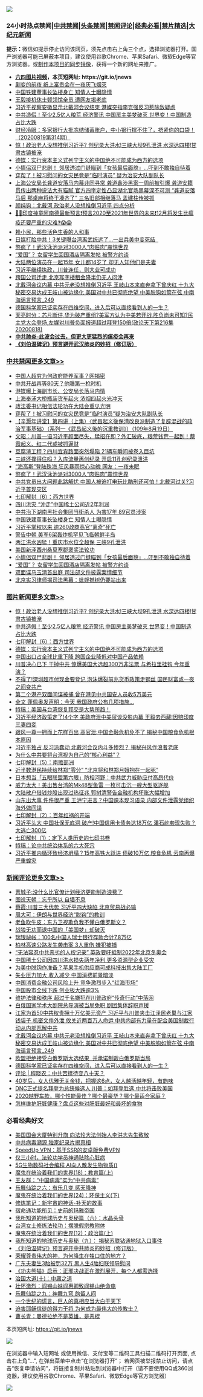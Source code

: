 ![](https://raw.githubusercontent.com/fqnews/bnews/master/64photo/fqnews-qr.jpg)

<div id="tt">
<h3>24小时热点禁闻|<a href="#%E4%B8%AD%E5%85%B1%E7%A6%81%E9%97%BB%E6%9B%B4%E5%A4%9A%E6%96%87%E7%AB%A0">中共禁闻</a>|<a href="#%E5%9B%BE%E7%89%87%E6%96%B0%E9%97%BB%E6%9B%B4%E5%A4%9A%E6%96%87%E7%AB%A0">头条禁闻</a>|<a href="#%E6%96%B0%E9%97%BB%E8%AF%84%E8%AE%BA%E6%9B%B4%E5%A4%9A%E6%96%87%E7%AB%A0">禁闻评论|<a href="#%E5%BF%85%E7%9C%8B%E7%BB%8F%E5%85%B8%E5%A5%BD%E6%96%87">经典必看|<a href="/video.md#%E7%A6%81%E7%89%87%E7%B2%BE%E9%80%89">禁片精选</a>|<a href="https://github.com/fqnews/djy/blob/master/gb/nf1351518.md#1">大纪元新闻</a></h3>
<div><b>提示：</b>微信如提示停止访问该网页，须先点击右上角三个点，选择浏览器打开。国产浏览器可能已屏蔽本项目，建议使用谷歌Chrome、苹果Safari、微软Edge等官方浏览器。或<a href="https://github.com/fqnews/bnews/blob/master/%E5%88%B6%E4%BD%9Cgit%E7%A6%81%E9%97%BB%E9%95%9C%E5%83%8F.md">制作本项目的同步镜像</a>，获得一个新的网址来推广。</div>
<ul>
<li><b><a href="http://d1.bdrive.tk/64.mp4" target="_blank">六四图片视频</a>，本页短网址: https://git.io/jnews</b></li>
<li><a href="/cnnews/20200819/1382372.md">剧变的前夜 纸上富贵会在一夜灰飞烟灭</a></li>
<li><a href="/cbnews/20200819/1382517.md">中国铁建董事长坠楼身亡 知情人士曝隐情</a></li>
<li><a href="/cbnews/20200819/1382378.md">王毅接机休士顿领馆全员 遭网友揭老底</a></li>
<li><a href="/headline/20200819/1382504.md">习近平视察安徽显示北戴河会议结束 港媒突指李克强反习惹除敌疑虑</a></li>
<li><a href="/topimagenews/20200819/1382597.md">中共造假！至少2.5亿人粮荒 经济警讯 中国房主美梦破灭 世界变！中国制造占比大跌</a></li>
<li><a href="/bannedvideo/20200819/1382468.md">财经冷眼：多家银行大批冻结储蓄账户，中小银行撑不住了，捂紧你的口袋！（20200819第314期）</a></li>
<li><a href="/topimagenews/20200819/1382697.md">惊！政治老人没想推倒习近平? 创纪录大洪水!三峡大坝9孔泄洪 水深达四楼!甘肃古镇被淹</a></li>
<li><a href="/topimagenews/20200819/1382405.md">德媒：实行资本主义式列宁主义的中国绝不可能成为西方的选项 </a></li>
<li><a href="/cbnews/20200819/1382434.md">小情侣双尸悲剧！ 邻居透过门缝瞄到「女孩最后面貌」…吓到不敢独自待着</a></li>
<li><a href="/comments/20200819/1382569.md">穿帮了！被习慰问的女灾民竟是“临时演员” 疑为治安大队副队长</a></li>
<li><a href="/comments/20200819/1382552.md">上海公安局长龚道安落马内幕非同寻常 龚道鑫涉黑案一周前被引爆 龚道安籍贯传出两种说法大有猫腻 官方四字定性凸显湖北官场黑幕深不可测 “龚道安落马后 那桌麻将终于凑齐了” 三名旧部相继落马 孟建柱传被抓</a></li>
<li><a href="/comments/20200819/1382352.md">颜纯钩：北戴河 政治老人没想推倒习近平 四点分析</a></li>
<li><a href="/bannedvideo/20200819/1382478.md">💠💠印度神童阿南德最新预言❗预言2020至2021年世界的未来❗12月将发生比瘟疫还要严重的灾难❓😱😱</a></li>
<li><a href="/ssgc/20200819/1382399.md">赖小民，那些活色生香的人和事</a></li>
<li><a href="/cbnews/20200819/1382380.md">日媒打脸中共！3关键曝台湾离武统远了…一出兵美中变死结  </a></li>
<li><a href="/cbnews/20200820/1382743.md">憋疯了！武汉泳池派对3000人“肉贴肉”震惊世界</a></li>
<li><a href="/cbnews/20200819/1382406.md">“爱国”？ 女留学生回国酒店隔离发帖 被警方约谈</a></li>
<li><a href="/yule/20200819/1382520.md">大陆两位演员在一起15年 女儿都14岁了 却无人知他们是夫妻</a></li>
<li><a href="/bannedvideo/20200819/1382385.md">习近平继续执政，川普连任，则大业可成功</a></li>
<li><a href="/cnnews/20200819/1382543.md">跨国公司迁走 北京写字楼租金降半仍无人问津</a></li>
<li><a href="/comments/20200820/1382772.md">北戴河会议内幕 中共元老没想推倒习近平 王岐山本来直奔拿下曾庆红 十九大秘密交易达成王岐山被边缘化 美国对中共已彻底绝望 中美脱钩如箭在弦 中南海谣言预言_249</a></li>
<li><a href="/comments/20200820/1382770.md">德国科学家已证实存在四维空间，进入后可以直接看到人的一生？</a></li>
<li><a href="/cbnews/20200819/1382374.md">天亮时分：芯片断供,华为破产重组?美军方认为中美若开战,胜负尚未可知?民主党大会登场,左媒对川普负面报道超过拜登150倍(政论天下第216集 20200818)</a></li>
<li><b><a href="/comments/20200211/1275071.md" target="_blank">中共肺炎-此波会过去，但更大更猛烈的瘟疫会再来</a></b></li>
<li><b><a href="/comments/20200207/1272816.md" target="_blank">《刘伯温碑记》预言避开武汉肺炎的妙招（修订版）</a></b></li>
</ul>
</div>

<div class="catlist">
<h3><a href="/cbnews/" target="_blank">中共禁闻</a><span><a href="/cbnews/" target="_blank" rel="nofollow">更多文章>></a></span></h3>
<ul>
<li><a href="/cbnews/20200820/1382833.md" target="_blank">中国人超穷为何政府能养军事？网揭密</a></li>
<li><a href="/cbnews/20200820/1382832.md" target="_blank">中共开战再等80天？他曝第一枪时机</a></li>
<li><a href="/cbnews/20200820/1382821.md" target="_blank">港媒曝上海副市长、公安局长落马内情</a></li>
<li><a href="/cbnews/20200820/1382820.md" target="_blank">上海奉浦大桥瓶装货车起火 浓烟四起火光冲天</a></li>
<li><a href="/cbnews/20200820/1382654.md" target="_blank">政法委书记相信法轮功在大陆会重见光明</a></li>
<li><a href="/cbnews/20200820/1382814.md" target="_blank">穿帮了！被习慰问的女灾民竟是“临时演员”疑为治安大队副队长</a></li>
<li><a href="/cbnews/20200820/1382728.md" target="_blank">【辛灏年讲堂】第四讲（上集）〈武昌起义後保清改良派制造了复辟混战的政治军事基础〉（系列一《武昌起义後的沉重教训》）（109年8月19日）</a></li>
<li><a href="/cbnews/20200820/1382791.md" target="_blank">文昭：川普一语习近平颜面尽失，猛招在即？外汇破底，粮荒钱荒一起到！蔡霞起义、红二代或被抓逼财</a></li>
<li><a href="/cbnews/20200820/1382777.md" target="_blank">豆腐渣工程？四川宜宾路面突然塌陷 21辆车瞬间被卷入巨坑</a></li>
<li><a href="/cbnews/20200820/1382776.md" target="_blank">三峡还撑得住吗？入库流量再创纪录 开启11孔创纪录泄洪</a></li>
<li><a href="/cbnews/20200820/1382762.md" target="_blank">“海高斯”登陆珠海 狂风暴雨惊心动魄 网友：一夜未眠</a></li>
<li><a href="/cbnews/20200820/1382743.md" target="_blank">憋疯了！武汉泳池派对3000人“肉贴肉”震惊世界</a></li>
<li><a href="/cbnews/20200819/1382619.md" target="_blank">中共党员出大问题此路解忧 中国人被迫打电玩比酷刑还可怕！北戴河过关?习近平首现灾区</a></li>
<li><a href="/comments/20200819/1382591.md" target="_blank">七印解封（6）：西方世界</a></li>
<li><a href="/cbnews/20200819/1382554.md" target="_blank">四川洪灾 &#8220;沖走&#8221;中国稀土公司近2年利润</a></li>
<li><a href="/cbnews/20200819/1382527.md" target="_blank">中共治下湖南黑社会集团当街杀人 为害17年 89官员涉案</a></li>
<li><a href="/cbnews/20200819/1382517.md" target="_blank">中国铁建董事长坠楼身亡 知情人士曝隐情</a></li>
<li><a href="/cbnews/20200819/1382516.md" target="_blank">习近平掌权以来 逾260政商高官“离奇”死亡</a></li>
<li><a href="/cbnews/20200819/1382506.md" target="_blank">警告中朝 美军6架轰炸机罕见飞临朝鲜半岛</a></li>
<li><a href="/cbnews/20200819/1382490.md" target="_blank">两江洪水凶猛！重庆市水位全超保 三峡9孔泄洪</a></li>
<li><a href="/cbnews/20200819/1382433.md" target="_blank">美国新泽西州桑莫塞郡褒奖法轮功</a></li>
<li><a href="/cbnews/20200819/1382434.md" target="_blank">小情侣双尸悲剧！ 邻居透过门缝瞄到「女孩最后面貌」…吓到不敢独自待着</a></li>
<li><a href="/cbnews/20200819/1382406.md" target="_blank">“爱国”？ 女留学生回国酒店隔离发帖 被警方约谈</a></li>
<li><a href="/cbnews/20200819/1382394.md" target="_blank">双面谍马玉清首出庭 司法部文件披露案情细节</a></li>
<li><a href="/cbnews/20200819/1382393.md" target="_blank">北京实习律师揭司法黑幕：蚍蜉撼树仍要站出来</a></li>

</ul>
</div>
<div class="catlist">
<h3><a href="/topimagenews/" target="_blank">图片新闻</a><span><a href="/topimagenews/" target="_blank" rel="nofollow">更多文章>></a></span></h3>
<ul>
<li><a href="/topimagenews/20200819/1382697.md" target="_blank">惊！政治老人没想推倒习近平? 创纪录大洪水!三峡大坝9孔泄洪 水深达四楼!甘肃古镇被淹</a></li>
<li><a href="/topimagenews/20200819/1382597.md" target="_blank">中共造假！至少2.5亿人粮荒 经济警讯 中国房主美梦破灭 世界变！中国制造占比大跌</a></li>
<li><a href="/comments/20200819/1382591.md" target="_blank">七印解封（6）：西方世界</a></li>
<li><a href="/topimagenews/20200819/1382405.md" target="_blank">德媒：实行资本主义式列宁主义的中国绝不可能成为西方的选项</a></li>
<li><a href="/topimagenews/20200819/1382271.md" target="_blank">中国出口占全球比重下降 跨国企业降低对中国产品依赖</a></li>
<li><a href="/topimagenews/20200818/1382205.md" target="_blank">川普决心已下 干掉中共 惊爆美国大选超300万非法票 与希拉里挂钩 今年重演？</a></li>
<li><a href="/topimagenews/20200818/1382108.md" target="_blank">不得了!深圳超市付现金要登记 泡沫爆裂前兆货币政策走钢丝 国民财富或一夜之间变共产</a></li>
<li><a href="/topimagenews/20200818/1381909.md" target="_blank">第二个港产双面间谍被捕 曾在港见中共国安人员收5万美元</a></li>
<li><a href="/topimagenews/20200818/1381813.md" target="_blank">全文 蓬佩奥发声明：今天 我国政府公布几项措施…</a></li>
<li><a href="/comments/20200818/1381765.md" target="_blank">特稿：美国与台湾恢复邦交是大势所趋！</a></li>
<li><a href="/topimagenews/20200817/1381657.md" target="_blank">习近平经济政策定了!4个字 美政府泄中美贸谈没影内幕 王毅去西藏!因赔印度三妻四妾</a></li>
<li><a href="/topimagenews/20200817/1381618.md" target="_blank">跟风一尊一拥而上花样百出 高官泄:中国金融危机免不了 揭秘中国粮食危机根本原因</a></li>
<li><a href="/topimagenews/20200817/1381596.md" target="_blank">习近平独占 反习派蠢动 北戴河会议内斗多惨烈？ 揭秘兴风作浪者老底</a></li>
<li><a href="/comments/20200817/1381382.md" target="_blank">为什么中共要将台湾视为自己的“核心利益”？</a></li>
<li><a href="/comments/20200817/1381339.md" target="_blank">七印解封（5）：南赡部洲</a></li>
<li><a href="/topimagenews/20200817/1381336.md" target="_blank">近半数港民持续给林郑“零分” “北京将和林郑月娥抱在一起死”</a></li>
<li><a href="/topimagenews/20200817/1381285.md" target="_blank">日本想当「五眼联盟第六眼」防相河野：中共武力威胁应付高昂代价</a></li>
<li><a href="/topimagenews/20200817/1381273.md" target="_blank">威力太大！美出售台湾的Mk48型鱼雷 一枚可击沉一艘大型驱逐舰</a></li>
<li><a href="/topimagenews/20200817/1381243.md" target="_blank">大陆散户借钱炒股出现过热征兆 郭树清警告金融机构坏账大幅增加</a></li>
<li><a href="/topimagenews/20200817/1381204.md" target="_blank">山东出大事 件件很严重 王沪宁进言？中国课本现习语录 内部文件泄露党组织海外做间谍</a></li>
<li><a href="/comments/20200816/1381045.md" target="_blank">七印解封（2）：百年红祸的开端</a></li>
<li><a href="/topimagenews/20200816/1381029.md" target="_blank">习近平头大 中国社保无底洞 破产!中国信用卡债务达18万亿 潘石屹套现失败？大逃亡300亿</a></li>
<li><a href="/comments/20200816/1381021.md" target="_blank">七印解封（1）：定下人类历史的七印书卷</a></li>
<li><a href="/comments/20200816/1380926.md" target="_blank">特稿：论中共统治体系的六大死穴</a></li>
<li><a href="/topimagenews/20200815/1380626.md" target="_blank">习近平推内循环致经济坍塌？15年高铁大跃进 债破10万亿 粮食危机 云南再爆严重蝗灾</a></li>

</ul>
</div>
<div class="catlist">
<h3><a href="/comments/" target="_blank">新闻评论</a><span><a href="/comments/" target="_blank" rel="nofollow">更多文章>></a></span></h3>
<ul>
<li><a href="/comments/20200820/1382842.md" target="_blank">菁城子:没什么比官僚计划经济更能制造浪费了</a></li>
<li><a href="/comments/20200820/1382841.md" target="_blank">图说天朝：忘乎所以 自墙不息</a></li>
<li><a href="/comments/20200820/1382826.md" target="_blank">蔡霞:川普三大优势 习近平四大缺陷 北京贸易战必输</a></li>
<li><a href="/comments/20200820/1382825.md" target="_blank">周大可：伊朗与世界经济“脱钩”的教训</a></li>
<li><a href="/comments/20200820/1382824.md" target="_blank">老鱼吹牛皮：东方卫视欺负我不懂白俄罗斯文？</a></li>
<li><a href="/comments/20200820/1382823.md" target="_blank">战狼无功而退中国的「美国梦」却破灭</a></li>
<li><a href="/comments/20200820/1382822.md" target="_blank">瑞银祕帐：100名中国人瑞士银行存款合计7.8万亿</a></li>
<li><a href="/comments/20200820/1382816.md" target="_blank">柏林高速公路发生袭击案 3人重伤 嫌犯被捕</a></li>
<li><a href="/comments/20200820/1382809.md" target="_blank">“无法容忍中共恶劣的人权记录”  英政要吁抵制2022年北京冬奥会</a></li>
<li><a href="/comments/20200820/1382802.md" target="_blank">中国稀土公司因四川洪水损失两年净利 更多资源型企业受灾</a></li>
<li><a href="/comments/20200820/1382801.md" target="_blank">为美中脱钩作准备？苹果手机供应商可成科技出售大陆工厂</a></li>
<li><a href="/comments/20200820/1382800.md" target="_blank">失业压力加大 收入减少 中国消费前景暗淡</a></li>
<li><a href="/comments/20200820/1382799.md" target="_blank">中国消费金融公司风险上升 竞争激烈步入“红海市场”</a></li>
<li><a href="/comments/20200820/1382798.md" target="_blank">中国股市全线下跌 创业板大跌逾3%</a></li>
<li><a href="/comments/20200820/1382793.md" target="_blank">维护法律和秩序 超过千名嫌犯在川普政府“传奇行动”中落网</a></li>
<li><a href="/comments/20200820/1382792.md" target="_blank">白俄国家学术大剧院总导演被当局免职 剧团集体辞职声援</a></li>
<li><a href="/comments/20200820/1382787.md" target="_blank">江家为首50中共权贵拥十万亿美元资产 习近平与川普夹击江泽民老巢与江家钱袋子 机密文件外泄 攸关近两百万人命运 中共内部有力量在配合美国制裁行动从内部瓦解中共</a></li>
<li><a href="/comments/20200820/1382772.md" target="_blank">北戴河会议内幕 中共元老没想推倒习近平 王岐山本来直奔拿下曾庆红 十九大秘密交易达成王岐山被边缘化 美国对中共已彻底绝望 中美脱钩如箭在弦 中南海谣言预言_249</a></li>
<li><a href="/comments/20200820/1382771.md" target="_blank">欧盟拒绝接受白俄罗斯大选结果  并承诺制裁白俄罗斯当局</a></li>
<li><a href="/comments/20200820/1382770.md" target="_blank">德国科学家已证实存在四维空间，进入后可以直接看到人的一生？</a></li>
<li><a href="/comments/20200820/1382760.md" target="_blank">评论 | 程晓农：中共苦撑待变八十天？</a></li>
<li><a href="/comments/20200820/1382734.md" target="_blank">40岁后，女人优雅无关金钱，把握这6点，女人越活越年轻，有韵味</a></li>
<li><a href="/comments/20200820/1382722.md" target="_blank">DNC正式提名拜登为总统候选人 川普：如拜登胜选 中共将击败美国</a></li>
<li><a href="/comments/20200820/1382721.md" target="_blank">2020越野车款，哪个性能最佳？哪个最豪华？哪个最适合家庭？</a></li>
<li><a href="/comments/20200820/1382714.md" target="_blank">怎样维护肝脏健康？盘点这些对肝脏最好和最坏的食物</a></li>

</ul>
</div>

<div class="catlist">
<h3>必看经典好文</h3>
<ul>
<li><a href="/comments/20200516/1329276.md" target="_blank">美国国会大厦特别升旗 向法轮大法创始人李洪志先生致敬</a></li>
<li><a href="/ccpdope/20200412/1311165.md" target="_blank">中共病毒溯源 独家纪录片揭真相</a></li>
<li><a href="/cbnews/20191226/1241739.md" target="_blank">SpeedUp VPN：基于SSR的安卓版免费VPN</a></li>
<li><a href="/health/20170626/780270.md" target="_blank">仅三小时，法轮功学员神通祛除心脏病</a></li>
<li><a href="/topimagenews/20200527/1335347.md" target="_blank">5G生物数码社会编程 AI向人散发生物物质()</a></li>
<li><a href="/topimagenews/20180701/965109.md" target="_blank">魔鬼在统治着我们的世界(18)：教育篇(上)</a></li>
<li><a href="/comments/20200318/1295755.md" target="_blank">王友群：“中国病毒”实为“中共病毒”</a></li>
<li><a href="/tculture/20190101/792146.md" target="_blank">乐舞仙踪之六：有乐几变 感天降神</a></li>
<li><a href="/cbnews/20180907/994846.md" target="_blank">魔鬼在统治着我们的世界(24)：环保主义(下)</a></li>
<li><a href="/comments/20190418/1115565.md" target="_blank">修炼笔记：新宇宙的神话-补天的故事</a></li>
<li><a href="/cbnews/20180711/970353.md" target="_blank">宿命通功能所见：史前的玛雅帝国</a></li>
<li><a href="/cbnews/20171115/856086.md" target="_blank">我所知道的地球历史与奥秘篇（六）：水晶头骨</a></li>
<li><a href="/cbnews/20200610/1342772.md" target="_blank">台湾女士修炼法轮功：摆脱假宗教附体</a></li>
<li><a href="/topimagenews/20180601/951286.md" target="_blank">魔鬼在统治着我们的世界(12)：政治篇(上)</a></li>
<li><a href="/topimagenews/20180325/919134.md" target="_blank">我所知道的地球历史与奥秘（九）： 揭秘苏联钻通地狱入口事件</a></li>
<li><a href="/comments/20200207/1272816.md" target="_blank">《刘伯温碑记》预言避开中共肺炎的妙招（修订版）</a></li>
<li><a href="/comments/20200618/1346830.md" target="_blank">荣耀尊贵伟大的神，为何降生在牲口住的地方？</a></li>
<li><a href="/cbnews/20200611/1343037.md" target="_blank">广东夫妻生3胎被罚32万 黑人生4胎妇联领导慰问</a></li>
<li><a href="/comments/20200308/1290182.md" target="_blank">《功夫熊猫》启示：正邪决战正在激烈展开，每个人都需选择</a></li>
<li><a href="/cbnews/20180316/915423.md" target="_blank">治国大道(十)：中庸之道</a></li>
<li><a href="/cbnews/20200727/1366904.md" target="_blank">壮怀激烈：阎锡山妹阎惠卿致阎锡山绝命电</a></li>
<li><a href="/tculture/20170718/793528.md" target="_blank">乐舞仙踪之九：神舞九穹 韵留人间</a></li>
<li><a href="/comments/20200621/1348067.md" target="_blank">一个世纪的谎言，巨人的真相应当大白于天下</a></li>
<li><a href="/comments/20200622/1346846.md" target="_blank">迫害耶稣信徒的得力干将  为何成为最伟大的传教士？</a></li>
<li><a href="/comments/20180726/727420.md" target="_blank">曹长青：曼德拉绝不是英雄，是恶棍</a></li>

</ul>
</div>

本页短网址: https://git.io/jnews

![](https://raw.githubusercontent.com/fqnews/bnews/master/64photo/fqnews-qr.jpg)

在浏览器中输入短网址 或使用微信、支付宝等二维码工具扫描二维码打开页面, 点击右上角"...", 在弹出菜单中点击“在浏览器打开”； 若网页被举报禁止访问，请点击“恢复申请访问”，将链接复制并粘贴到浏览器中打开（请不要使用QQ或360浏览器，建议使用谷歌Chrome、苹果Safari、微软Edge等官方浏览器）

![](https://raw.githubusercontent.com/fqnews/bnews/master/64photo/wx.jpg)